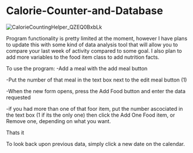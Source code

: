 # Calorie-Counter-and-Database
 ![CalorieCountingHelper_QZEQ0BxbLk](https://user-images.githubusercontent.com/115612092/223562014-5eba8a12-7b24-49e7-8aa1-7907ab5e8030.png)
 
 Program functionality is pretty limited at the moment, however I have plans to update this with some kind of data analysis tool that will allow you to compare your last week of activity compared to some goal. I also plan to add more variables to the food item class to add nutrition facts.
 
 To use the program:
  -Add a meal with the add meal button
  
  -Put the number of that meal in the text box next to the edit meal button (1)
  
  -When the new form opens, press the Add Food button and enter the data requested
  
  -if you had more than one of that foor item, put the number ascociated in the text box (1 if its the only one) then click the Add One Food item, or Remove one, depending on what you want.
  
Thats it

To look back upon previous data, simply click a new date on the calendar.
